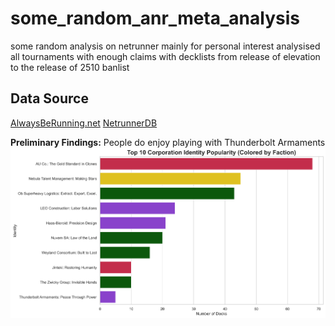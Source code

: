 # some_random_anr_meta_analysis
some random analysis on netrunner mainly for personal interest
analysised all tournaments with enough claims with decklists from release of elevation to the release of 2510 banlist

## Data Source
[AlwaysBeRunning.net](https://alwaysberunning.net/)
[NetrunnerDB](https://netrunnerdb.com/)

**Preliminary Findings:**
People do enjoy playing with Thunderbolt Armaments 
![corp identity popularity](images/corp_identity_popularity.png)
